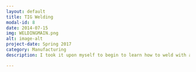 ```yaml
---
layout: default
title: TIG Welding
modal-id: 8
date: 2014-07-15
img: WELDINGMAIN.png
alt: image-alt
project-date: Spring 2017
category: Manufacturing
description: I took it upon myself to begin to learn how to weld with a TIG welder. The project began with welding mild steel bars to one another and grasping the concept of how to hold the tungsten and filler rod. Next was learning how to lay down a bead of weld and push it along the line that needed to be welded. After that was accomplished it was a matter of constant practice to be able to lay a good bead and not push too much heat into the material. The next goal of this project is to begin to learn how to weld coped tubes and angled pieces.

---
```

